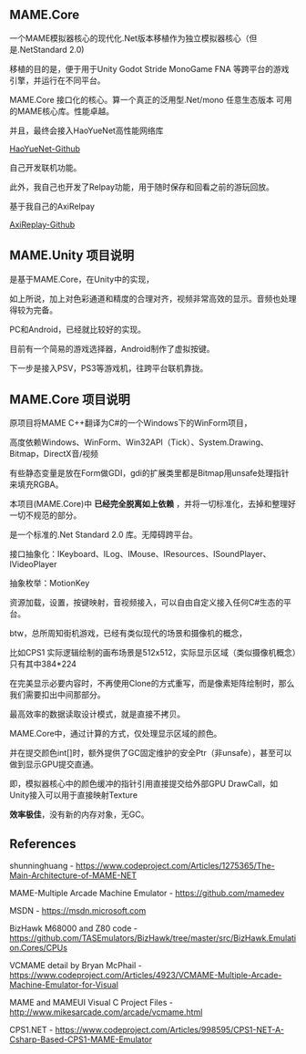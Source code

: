 ## MAME.Core

一个MAME模拟器核心的现代化.Net版本移植作为独立模拟器核心（但是.NetStandard 2.0)

移植的目的是，便于用于Unity Godot Stride MonoGame FNA 等跨平台的游戏引擎，并运行在不同平台。

MAME.Core 接口化的核心。算一个真正的泛用型.Net/mono 任意生态版本 可用的MAME核心库。性能卓越。

并且，最终会接入HaoYueNet高性能网络库

[HaoYueNet-Github](https://github.com/Sin365/HaoYueNet "HaoYueNet-Github")

自己开发联机功能。

此外，我自己也开发了Relpay功能，用于随时保存和回看之前的游玩回放。

基于我自己的AxiRelpay

[AxiReplay-Github](https://github.com/Sin365/AxiReplay "AxiReplay-Github")

## MAME.Unity 项目说明

是基于MAME.Core，在Unity中的实现，

如上所说，加上对色彩通道和精度的合理对齐，视频非常高效的显示。音频也处理得较为完备。

PC和Android，已经就比较好的实现。

目前有一个简易的游戏选择器，Android制作了虚拟按键。

下一步是接入PSV，PS3等游戏机，往跨平台联机靠拢。

## MAME.Core 项目说明

原项目将MAME C++翻译为C#的一个Windows下的WinForm项目，

高度依赖Windows、WinForm、Win32API（Tick）、System.Drawing、Bitmap，DirectX音/视频

有些静态变量是放在Form做GDI，gdi的扩展类里都是Bitmap用unsafe处理指针来填充RGBA。

本项目(MAME.Core)中 **已经完全脱离如上依赖** ，并将一切标准化，去掉和整理好一切不规范的部分。

是一个标准的.Net Standard 2.0 库。无障碍跨平台。

接口抽象化：IKeyboard、ILog、IMouse、IResources、ISoundPlayer、IVideoPlayer

抽象枚举：MotionKey

资源加载，设置，按键映射，音视频接入，可以自由自定义接入任何C#生态的平台。

btw，总所周知街机游戏，已经有类似现代的场景和摄像机的概念，

比如CPS1 实际逻辑绘制的画布场景是512x512，实际显示区域（类似摄像机概念）只有其中384*224

在完美显示必要内容时，不再使用Clone的方式重写，而是像素矩阵绘制时，那么我们需要扣出中间那部分。

最高效率的数据读取设计模式，就是直接不拷贝。

MAME.Core中，通过计算的方式，仅处理显示区域的颜色。

并在提交颜色int[]时，额外提供了GC固定维护的安全Ptr（非unsafe），甚至可以做到显示GPU提交直通。

即，模拟器核心中的颜色缓冲的指针引用直接提交给外部GPU DrawCall，如Unity接入可以用于直接映射Texture

**效率极佳**，没有新的内存对象，无GC。

## References

shunninghuang - https://www.codeproject.com/Articles/1275365/The-Main-Architecture-of-MAME-NET

MAME-Multiple Arcade Machine Emulator - https://github.com/mamedev

MSDN - https://msdn.microsoft.com

BizHawk M68000 and Z80 code - https://github.com/TASEmulators/BizHawk/tree/master/src/BizHawk.Emulation.Cores/CPUs

VCMAME detail by Bryan McPhail - https://www.codeproject.com/Articles/4923/VCMAME-Multiple-Arcade-Machine-Emulator-for-Visual

MAME and MAMEUI Visual C Project Files - http://www.mikesarcade.com/arcade/vcmame.html

CPS1.NET - https://www.codeproject.com/Articles/998595/CPS1-NET-A-Csharp-Based-CPS1-MAME-Emulator